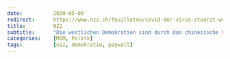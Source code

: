 ```yaml
---
date:          2020-05-09
redirect:      https://www.nzz.ch/feuilleton/covid-der-virus-stuerzt-westliche-demokratien-in-den-abgrund-ld.1554390
title:         NZZ
subtitle:      "Die westlichen Demokratien sind durch das chinesische Virus in den Abgrund gestürzt worden"
categories:    [MSM, Politk]
tags:          [nzz, demokratie, paywall]
---
```

